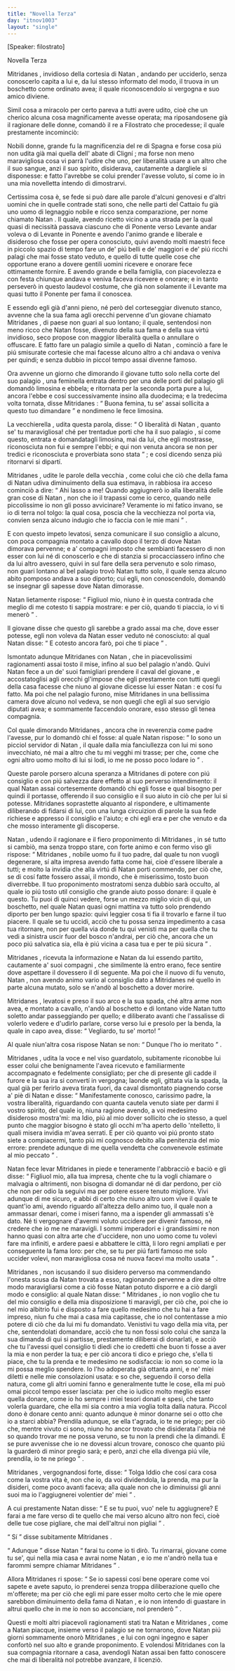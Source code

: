 ```yaml
---
title: "Novella Terza"
day: "itnov1003"
layout: "single"
---
```

<html>
 <head>
 </head>
 <body>
  <div id="nov1003" type="novella" who="filostrato">
   <p>
    [Speaker: filostrato]
   </p>
   <head>
    Novella Terza
   </head>
   <argument>
    <p>
     <milestone id="p00030001"/>
     <name persref="mitridanes" type="person">
      Mitridanes
     </name>
     , invidioso della cortesia di
     <name persref="natan" type="person">
      Natan
     </name>
     , andando per ucciderlo, senza conoscerlo capita a lui e, da lui stesso informato del modo, il truova in un boschetto come ordinato avea; il quale riconoscendolo si vergogna e suo amico diviene.
    </p>
   </argument>
   <div3 type="commentary" who="author">
    <p>
     <milestone id="p00030002"/>
     Simil cosa a miracolo per certo pareva a tutti avere udito, cio&egrave; che un cherico alcuna cosa magnificamente avesse operata; ma riposandosene gi&agrave; il ragionare delle donne, comand&ograve;
     <name persref="panfilo" type="person">
      il re
     </name>
     a
     <name persref="filostrato" type="person">
      Filostrato
     </name>
     che procedesse; il quale prestamente incominci&ograve;:
    </p>
   </div3>
   <div3 type="commentary" who="filostrato">
    <p>
     <milestone id="p00030003"/>
     Nobili donne, grande fu la magnificenzia del
     <name persref="realfonso" type="person">
      re di Spagna
     </name>
     e forse cosa pi&uacute; non udita gi&agrave; mai quella dell'
     <name persref="abatecligni" type="person">
      abate di Clign&iacute;
     </name>
     ; ma forse non meno maravigliosa cosa vi parr&agrave; l'udire che uno, per liberalit&agrave; usare a un altro che il suo sangue, anzi il suo spirito, disiderava, cautamente a dargliele si disponesse: e fatto l'avrebbe se colui prender l'avesse voluto, s&iacute; come io in una mia novelletta intendo di dimostrarvi.
    </p>
   </div3>
   <p>
    <milestone id="p00030004"/>
    Certissima cosa &egrave;, se fede si pu&ograve; dare alle parole d'alcuni genovesi e d'altri uomini che in quelle contrade stati sono, che nelle parti del
    <name placeref="cattaio" type="place">
     Cattaio
    </name>
    fu gi&agrave; uno uomo di legnaggio nobile e ricco senza comparazione, per nome chiamato
    <name persref="natan" type="person">
     Natan
    </name>
    .
    <milestone id="p00030005"/>
    Il quale, avendo ricetto vicino a una strada per la qual quasi di necissit&agrave; passava ciascuno che di Ponente verso Levante andar voleva o di Levante in Ponente e avendo l'animo grande e liberale e disideroso che fosse per opera conosciuto, quivi avendo molti maestri fece in piccolo spazio di tempo fare un de' pi&uacute; belli e de' maggiori e de' pi&uacute; ricchi
    <name placeref="palagionatan-1003" type="place">
     palagi
    </name>
    che mai fosse stato veduto, e quello di tutte quelle cose che opportune erano a dovere gentili uomini ricevere e onorare fece ottimamente fornire.
    <milestone id="p00030006"/>
    E avendo grande e bella famiglia, con piacevolezza e con festa chiunque andava e veniva faceva ricevere e onorare; e in tanto persever&ograve; in questo laudevol costume, che gi&agrave; non solamente il Levante ma quasi tutto il Ponente per fama il conoscea.
   </p>
   <p>
    <milestone id="p00030007"/>
    E essendo egli gi&agrave; d'anni pieno, n&eacute; per&ograve; del corteseggiar divenuto stanco, avvenne che la sua fama agli orecchi pervenne d'un giovane chiamato
    <name persref="mitridanes" type="person">
     Mitridanes
    </name>
    , di paese non guari al suo lontano; il quale, sentendosi non meno ricco che
    <name persref="natan" type="person">
     Natan
    </name>
    fosse, divenuto della sua fama e della sua virt&uacute; invidioso, seco propose con maggior liberalit&agrave; quella o annullare o offuscare.
    <milestone id="p00030008"/>
    E fatto fare un
    <name placeref="palagiomitridanes-1003" type="place">
     palagio
    </name>
    simile a quello di
    <name persref="natan" type="person">
     Natan
    </name>
    , cominci&ograve; a fare le pi&uacute; smisurate cortesie che mai facesse alcuno altro a chi andava o veniva per quindi; e senza dubbio in piccol tempo assai divenne famoso.
   </p>
   <p>
    <milestone id="p00030009"/>
    Ora avvenne un giorno che dimorando
    <name persref="mitridanes" type="person">
     il giovane
    </name>
    tutto solo nella corte del suo
    <name placeref="palagiomitridanes-1003" type="place">
     palagio
    </name>
    , una
    <name persref="donna-1003" type="person">
     feminella
    </name>
    entrata dentro per una delle porti del
    <name placeref="palagionatan-1003" type="place">
     palagio
    </name>
    gli domand&ograve; limosina e ebbela; e ritornata per la seconda porta pure a lui, ancora l'ebbe e cos&iacute; successivamente insino alla duodecima; e la tredecima volta tornata, disse
    <name persref="mitridanes" type="person">
     Mitridanes
    </name>
    :
    <q direct="unspecified" who="mitridanes">
     Buona femina, tu se' assai sollicita a questo tuo dimandare
    </q>
    e nondimeno le fece limosina.
   </p>
   <p>
    <milestone id="p00030010"/>
    <name persref="donna-1003" type="person">
     La vecchierella
    </name>
    , udita questa parola, disse:
    <q direct="unspecified" who="donna-1003">
     O liberalit&agrave; di
     <name persref="natan" type="person">
      Natan
     </name>
     , quanto se' tu maravigliosa! ch&eacute; per trentadue porti che ha il suo
     <name placeref="palagionatan-1003" type="place">
      palagio
     </name>
     , s&iacute; come questo, entrata e domandatagli limosina, mai da lui, che egli mostrasse, riconosciuta non fui e sempre l'ebbi; e qui non venuta ancora se non per tredici e riconosciuta e proverbiata sono stata
    </q>
    ; e cos&iacute; dicendo senza pi&uacute; ritornarvi si dipart&iacute;.
   </p>
   <p>
    <milestone id="p00030011"/>
    <name persref="mitridanes" type="person">
     Mitridanes
    </name>
    , udite le parole della
    <name persref="donna-1003" type="person">
     vecchia
    </name>
    , come colui che ci&ograve; che della fama di
    <name persref="natan" type="person">
     Natan
    </name>
    udiva diminuimento della sua estimava, in rabbiosa ira acceso cominci&ograve; a dire:
    <q direct="unspecified" who="mitridanes">
     Ahi lasso a me! Quando aggiugner&ograve; io alla liberalit&agrave; delle gran cose di
     <name persref="natan" type="person">
      Natan
     </name>
     , non che io il trapassi come io cerco, quando nelle piccolissime io non gli posso avvicinare? Veramente io mi fatico invano, se io di terra nol tolgo: la qual cosa, poscia che la vecchiezza nol porta via, convien senza alcuno indugio che io faccia con le mie mani
    </q>
    .
   </p>
   <p>
    <milestone id="p00030012"/>
    E con questo impeto levatosi, senza comunicare il suo consiglio a alcuno, con poca compagnia montato a cavallo dopo il terzo d&iacute; dove
    <name persref="natan" type="person">
     Natan
    </name>
    dimorava pervenne; e a'
    <name persref="compagni-1003" type="person">
     compagni
    </name>
    imposto che sembianti facessero di non esser con lui n&eacute; di conoscerlo e che di stanzia si procacciassero infino che da lui altro avessero, quivi in sul fare della sera pervenuto e solo rimaso, non guari lontano al bel
    <name placeref="palagionatan-1003" type="place">
     palagio
    </name>
    trov&ograve;
    <name persref="natan" type="person">
     Natan
    </name>
    tutto solo, il quale senza alcuno abito pomposo andava a suo diporto; cui egli, non conoscendolo, domand&ograve; se insegnar gli sapesse dove
    <name persref="natan" type="person">
     Natan
    </name>
    dimorasse.
   </p>
   <p>
    <milestone id="p00030013"/>
    <name persref="natan" type="person">
     Natan
    </name>
    lietamente rispose:
    <q direct="unspecified" who="natan">
     Figliuol mio, niuno &egrave; in questa contrada che meglio di me cotesto ti sappia mostrare: e per ci&ograve;, quando ti piaccia, io vi ti mener&ograve;
    </q>
    .
   </p>
   <p>
    <milestone id="p00030014"/>
    <name persref="mitridanes" type="person">
     Il giovane
    </name>
    disse che questo gli sarebbe a grado assai ma che, dove esser potesse, egli non voleva da
    <name persref="natan" type="person">
     Natan
    </name>
    esser veduto n&eacute; conosciuto: al qual
    <name persref="natan" type="person">
     Natan
    </name>
    disse:
    <q direct="unspecified" who="natan">
     E cotesto ancora far&ograve;, poi che ti piace
    </q>
    .
   </p>
   <p>
    <milestone id="p00030015"/>
    Ismontato adunque
    <name persref="mitridanes" type="person">
     Mitridanes
    </name>
    con
    <name persref="natan" type="person">
     Natan
    </name>
    , che in piacevolissimi ragionamenti assai tosto il mise, infino al suo bel
    <name placeref="palagionatan-1003" type="place">
     palagio
    </name>
    n'and&ograve;. Quivi
    <name persref="natan" type="person">
     Natan
    </name>
    fece a un de' suoi famigliari prendere il caval del
    <name persref="mitridanes" type="person">
     giovane
    </name>
    , e accostatoglisi agli orecchi gl'impose che egli prestamente con tutti quegli della casa facesse che niuno al giovane dicesse lui esser
    <name persref="natan" type="person">
     Natan
    </name>
    : e cos&iacute; fu fatto.
    <milestone id="p00030016"/>
    Ma poi che nel palagio furono, mise
    <name persref="mitridanes" type="person">
     Mitridanes
    </name>
    in una bellissima camera dove alcuno nol vedeva, se non quegli che egli al suo servigio diputati avea; e sommamente faccendolo onorare, esso stesso gli tenea compagnia.
   </p>
   <p>
    <milestone id="p00030017"/>
    Col quale dimorando
    <name persref="mitridanes" type="person">
     Mitridanes
    </name>
    , ancora che in reverenzia come padre l'avesse, pur lo domand&ograve; chi el fosse: al quale
    <name persref="natan" type="person">
     Natan
    </name>
    rispose:
    <q direct="unspecified" who="natan">
     Io sono un picciol servidor di
     <name persref="natan" type="person">
      Natan
     </name>
     , il quale dalla mia fanciullezza con lui mi sono invecchiato, n&eacute; mai a altro che tu mi vegghi mi trasse; per che, come che ogni altro uomo molto di lui si lodi, io me ne posso poco lodare io
    </q>
    .
   </p>
   <p>
    <milestone id="p00030018"/>
    Queste parole porsero alcuna speranza a
    <name persref="mitridanes" type="person">
     Mitridanes
    </name>
    di potere con pi&uacute; consiglio e con pi&uacute; salvezza dare effetto al suo perverso intendimento: il qual
    <name persref="natan" type="person">
     Natan
    </name>
    assai cortesemente domand&ograve; chi egli fosse e qual bisogno per quindi il portasse, offerendo il suo consiglio e il suo aiuto in ci&ograve; che per lui si potesse.
    <milestone id="p00030019"/>
    <name persref="mitridanes" type="person">
     Mitridanes
    </name>
    soprastette alquanto al rispondere, e ultimamente diliberando di fidarsi di lui, con una lunga circuizion di parole la sua fede richiese e appresso il consiglio e l'aiuto; e chi egli era e per che venuto e da che mosso interamente gli discoperse.
   </p>
   <p>
    <milestone id="p00030020"/>
    <name persref="natan" type="person">
     Natan
    </name>
    , udendo il ragionare e il fiero proponimento di
    <name persref="mitridanes" type="person">
     Mitridanes
    </name>
    , in s&eacute; tutto si cambi&ograve;, ma senza troppo stare, con forte animo e con fermo viso gli rispose:
    <q direct="unspecified" who="natan">
     <name persref="mitridanes" type="person">
      Mitridanes
     </name>
     , nobile uomo fu il tuo padre, dal quale tu non vuogli degenerare, s&iacute; alta impresa avendo fatta come hai, cio&egrave; d'essere liberale a tutti; e molto la invidia che alla virt&uacute; di
     <name persref="natan" type="person">
      Natan
     </name>
     porti commendo, per ci&ograve; che, se di cos&iacute; fatte fossero assai, il mondo, che &egrave; miserissimo, tosto buon diverrebbe.
     <milestone id="p00030021"/>
     Il tuo proponimento mostratomi senza dubbio sar&agrave; occulto, al quale io pi&uacute; tosto util consiglio che grande aiuto posso donare: il quale &egrave; questo.
     <milestone id="p00030022"/>
     Tu puoi di quinci vedere, forse un mezzo miglio vicin di qui, un boschetto, nel quale
     <name persref="natan" type="person">
      Natan
     </name>
     quasi ogni mattina va tutto solo prendendo diporto per ben lungo spazio: quivi leggier cosa ti fia il trovarlo e farne il tuo piacere.
     <milestone id="p00030023"/>
     Il quale se tu uccidi, acci&ograve; che tu possa senza impedimento a casa tua ritornare, non per quella via donde tu qui venisti ma per quella che tu vedi a sinistra uscir fuor del bosco n'andrai, per ci&ograve; che, ancora che un poco pi&uacute; salvatica sia, ella &egrave; pi&uacute; vicina a casa tua e per te pi&uacute; sicura
    </q>
    .
   </p>
   <p>
    <milestone id="p00030024"/>
    <name persref="mitridanes" type="person">
     Mitridanes
    </name>
    , ricevuta la informazione e
    <name persref="natan" type="person">
     Natan
    </name>
    da lui essendo partito, cautamente a' suoi
    <name persref="compagni-1003" type="person">
     compagni
    </name>
    , che similmente l&agrave; entro erano, fece sentire dove aspettare il dovessero il d&iacute; seguente. Ma poi che il nuovo d&iacute; fu venuto,
    <name persref="natan" type="person">
     Natan
    </name>
    , non avendo animo vario al consiglio dato a
    <name persref="mitridanes" type="person">
     Mitridanes
    </name>
    n&eacute; quello in parte alcuna mutato, solo se n'and&ograve; al boschetto a dover morire.
   </p>
   <p>
    <milestone id="p00030025"/>
    <name persref="mitridanes" type="person">
     Mitridanes
    </name>
    , levatosi e preso il suo arco e la sua spada, ch&eacute; altra arme non avea, e montato a cavallo, n'and&ograve; al boschetto e di lontano vide
    <name persref="natan" type="person">
     Natan
    </name>
    tutto soletto andar passeggiando per quello; e diliberato avanti che l'assalisse di volerlo vedere e d'udirlo parlare, corse verso lui e presolo per la benda, la quale in capo avea, disse:
    <q direct="unspecified" who="mitridanes">
     Vegliardo, tu se' morto!
    </q>
   </p>
   <p>
    <milestone id="p00030026"/>
    Al quale niun'altra cosa rispose
    <name persref="natan" type="person">
     Natan
    </name>
    se non:
    <q direct="unspecified" who="natan">
     Dunque l'ho io meritato
    </q>
    .
   </p>
   <p>
    <milestone id="p00030027"/>
    <name persref="mitridanes" type="person">
     Mitridanes
    </name>
    , udita la voce e nel viso guardatolo, subitamente riconobbe lui esser colui che benignamente l'avea ricevuto e familiarmente accompagnato e fedelmente consigliato; per che di presente gli cadde il furore e la sua ira si convert&iacute; in vergogna; laonde egli, gittata via la spada, la qual gi&agrave; per ferirlo aveva tirata fuori, da caval dismontato piagnendo corse a' pi&egrave; di
    <name persref="natan" type="person">
     Natan
    </name>
    e disse:
    <milestone id="p00030028"/>
    <q direct="unspecified" who="mitridanes">
     Manifestamente conosco, carissimo padre, la vostra liberalit&agrave;, riguardando con quanta cautela venuto siate per darmi il vostro spirito, del quale io, niuna ragione avendo, a voi medesimo disideroso mostra'mi: ma Idio, pi&uacute; al mio dover sollicito che io stesso, a quel punto che maggior bisogno &egrave; stato gli occhi m'ha aperto dello 'ntelletto, li quali misera invidia m'avea serrati.
     <milestone id="p00030029"/>
     E per ci&ograve; quanto voi pi&uacute; pronto stato siete a compiacermi, tanto pi&uacute; mi cognosco debito alla penitenzia del mio errore: prendete adunque di me quella vendetta che convenevole estimate al mio peccato
    </q>
    .
   </p>
   <p>
    <milestone id="p00030030"/>
    <name persref="natan" type="person">
     Natan
    </name>
    fece levar
    <name persref="mitridanes" type="person">
     Mitridanes
    </name>
    in piede e teneramente l'abbracci&ograve; e baci&ograve; e gli disse:
    <q direct="unspecified" who="natan">
     Figliuol mio, alla tua impresa, chente che tu la vogli chiamare o malvagia o altrimenti, non bisogna di domandar n&eacute; di dar perdono, per ci&ograve; che non per odio la seguivi ma per potere essere tenuto migliore.
     <milestone id="p00030031"/>
     Vivi adunque di me sicuro, e abbi di certo che niuno altro uom vive il quale te quant'io ami, avendo riguardo all'altezza dello animo tuo, il quale non a ammassar denari, come i miseri fanno, ma a ispender gli ammassati s'&egrave; dato.
     <milestone id="p00030032"/>
     N&eacute; ti vergognare d'avermi voluto uccidere per divenir famoso, n&eacute; credere che io me ne maravigli. I sommi imperadori e i grandissimi re non hanno quasi con altra arte che d'uccidere, non uno uomo come tu volevi fare ma infiniti, e ardere paesi e abbattere le citt&agrave;, li loro regni ampliati e per conseguente la fama loro: per che, se tu per pi&uacute; farti famoso me solo uccider volevi, non maravigliosa cosa n&eacute; nuova facevi ma molto usata
    </q>
    .
   </p>
   <p>
    <milestone id="p00030033"/>
    <name persref="mitridanes" type="person">
     Mitridanes
    </name>
    , non iscusando il suo disidero perverso ma commendando l'onesta scusa da
    <name persref="natan" type="person">
     Natan
    </name>
    trovata a esso, ragionando pervenne a dire s&eacute; oltre modo maravigliarsi come a ci&ograve; fosse
    <name persref="natan" type="person">
     Natan
    </name>
    potuto disporre e a ci&ograve; dargli modo e consiglio:
    <milestone id="p00030034"/>
    al quale
    <name persref="natan" type="person">
     Natan
    </name>
    disse:
    <q direct="unspecified" who="natan">
     <name persref="mitridanes" type="person">
      Mitridanes
     </name>
     , io non voglio che tu del mio consiglio e della mia disposizione ti maravigli, per ci&ograve; che, poi che io nel mio albitrio fui e disposto a fare quello medesimo che tu hai a fare impreso, niun fu che mai a casa mia capitasse, che io nol contentasse a mio potere di ci&ograve; che da lui mi fu domandato.
     <milestone id="p00030035"/>
     Venistivi tu vago della mia vita, per che, sentendolati domandare, acci&ograve; che tu non fossi solo colui che sanza la sua dimanda di qui si partisse, prestamente diliberai di donarlati, e acci&ograve; che tu l'avessi quel consiglio ti diedi che io credetti che buon ti fosse a aver la mia e non perder la tua; e per ci&ograve; ancora ti dico e priego che, s'ella ti piace, che tu la prenda e te medesimo ne sodisfaccia: io non so come io la mi possa meglio spendere.
     <milestone id="p00030036"/>
     Io l'ho adoperata gi&agrave; ottanta anni, e ne' miei diletti e nelle mie consolazioni usata: e so che, seguendo il corso della natura, come gli altri uomini fanno e generalmente tutte le cose, ella mi pu&ograve; omai piccol tempo esser lasciata: per che io iudico molto meglio esser quella donare, come io ho sempre i miei tesori donati e spesi, che tanto volerla guardare, che ella mi sia contro a mia voglia tolta dalla natura.
     <milestone id="p00030037"/>
     Piccol dono &egrave; donare cento anni: quanto adunque &egrave; minor donarne sei o otto che io a starci abbia? Prendila adunque, se ella t'agrada, io te ne priego; per ci&ograve; che, mentre vivuto ci sono, niuno ho ancor trovato che disiderata l'abbia n&eacute; so quando trovar me ne possa veruno, se tu non la prendi che la dimandi.
     <milestone id="p00030038"/>
     E se pure avvenisse che io ne dovessi alcun trovare, conosco che quanto pi&uacute; la guarder&ograve; di minor pregio sar&agrave;; e per&ograve;, anzi che ella divenga pi&uacute; vile, prendila, io te ne priego
    </q>
    .
   </p>
   <p>
    <milestone id="p00030039"/>
    <name persref="mitridanes" type="person">
     Mitridanes
    </name>
    , vergognandosi forte, disse:
    <q direct="unspecified" who="mitridanes">
     Tolga Iddio che cos&iacute; cara cosa come la vostra vita &egrave;, non che io, da voi dividendola, la prenda, ma pur la disideri, come poco avanti faceva; alla quale non che io diminuissi gli anni suoi ma io l'aggiugnerei volentier de' miei
    </q>
    .
   </p>
   <p>
    <milestone id="p00030040"/>
    A cui prestamente
    <name persref="natan" type="person">
     Natan
    </name>
    disse:
    <q direct="unspecified" who="natan">
     E se tu puoi, vuo' nele tu aggiugnere? E farai a me fare verso di te quello che mai verso alcuno altro non feci, cio&egrave; delle tue cose pigliare, che mai dell'altrui non pigliai
    </q>
    .
   </p>
   <p>
    <milestone id="p00030041"/>
    <q direct="unspecified" who="mitridanes">
     S&iacute;
    </q>
    disse subitamente
    <name persref="mitridanes" type="person">
     Mitridanes
    </name>
    .
   </p>
   <p>
    <milestone id="p00030042"/>
    <q direct="unspecified" who="natan">
     Adunque
    </q>
    disse
    <name persref="natan" type="person">
     Natan
    </name>
    <q direct="unspecified">
     farai tu come io ti dir&ograve;. Tu rimarrai, giovane come tu se', qui nella mia casa e avrai nome
     <name persref="natan" type="person">
      Natan
     </name>
     , e io me n'andr&ograve; nella tua e farommi sempre chiamar
     <name persref="mitridanes" type="person">
      Mitridanes
     </name>
    </q>
    .
   </p>
   <p>
    <milestone id="p00030043"/>
    Allora
    <name persref="mitridanes" type="person">
     Mitridanes
    </name>
    ri spose:
    <q direct="unspecified" who="mitridanes">
     Se io sapessi cos&iacute; bene operare come voi sapete e avete saputo, io prenderei senza troppa diliberazione quello che m'offerete; ma per ci&ograve; che egli mi pare esser molto certo che le mie opere sarebbon diminuimento della fama di
     <name persref="natan" type="person">
      Natan
     </name>
     , e io non intendo di guastare in altrui quello che in me io non so acconciare, nol prender&ograve;
    </q>
    .
   </p>
   <p>
    <milestone id="p00030044"/>
    Questi e molti altri piacevoli ragionamenti stati tra
    <name persref="natan" type="person">
     Natan
    </name>
    e
    <name persref="mitridanes" type="person">
     Mitridanes
    </name>
    , come a
    <name persref="natan" type="person">
     Natan
    </name>
    piacque, insieme verso il
    <name placeref="palagionatan-1003" type="place">
     palagio
    </name>
    se ne tornarono, dove
    <name persref="natan" type="person">
     Natan
    </name>
    pi&uacute; giorni sommamente onor&ograve;
    <name persref="mitridanes" type="person">
     Mitridanes
    </name>
    , e lui con ogni ingegno e saper confort&ograve; nel suo alto e grande proponimento. E volendosi
    <name persref="mitridanes" type="person">
     Mitridanes
    </name>
    con la sua
    <name persref="compagni-1003" type="person">
     compagnia
    </name>
    ritornare a casa, avendogli
    <name persref="natan" type="person">
     Natan
    </name>
    assai ben fatto conoscere che mai di liberalit&agrave; nol potrebbe avanzare, il licenzi&ograve;.
   </p>
  </div>
 </body>
</html>